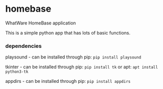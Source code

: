 # homebase
WhatWare HomeBase application

This is a simple python app that has lots of basic functions.

### dependencies

playsound - can be installed through pip: `pip install playsound`

tkinter - can be installed through pip: `pip install tk` or apt: `apt install python3-tk`

appdirs - can be installed through pip: `pip install appdirs`
